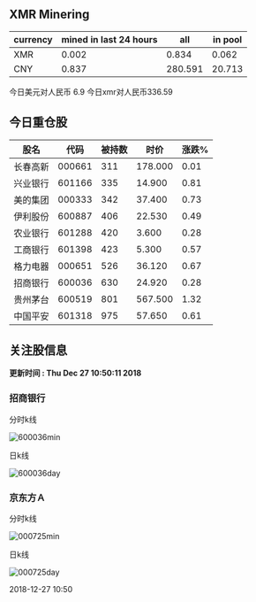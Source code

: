 ## XMR Minering

|currency|mined in last 24 hours|all|in pool|
|---|---|---|---|
|XMR|0.002|0.834|0.062|
|CNY|0.837|280.591|20.713|

今日美元对人民币 6.9	今日xmr对人民币336.59


## 今日重仓股 

|股名|代码|被持数|时价|涨跌%|
|---|---|---|---|---|
|长春高新|000661|311|178.000|0.01|
|兴业银行|601166|335|14.900|0.81|
|美的集团|000333|342|37.400|0.73|
|伊利股份|600887|406|22.530|0.49|
|农业银行|601288|420|3.600|0.28|
|工商银行|601398|423|5.300|0.57|
|格力电器|000651|526|36.120|0.67|
|招商银行|600036|630|24.920|0.28|
|贵州茅台|600519|801|567.500|1.32|
|中国平安|601318|975|57.650|0.61|

## 关注股信息
**更新时间 : Thu Dec 27 10:50:11 2018**
### 招商银行 
分时k线

![600036min](http://image.sinajs.cn/newchart/min/n/sh600036.gif)

日k线

![600036day](http://image.sinajs.cn/newchart/daily/n/sh600036.gif)

### 京东方Ａ 
分时k线

![000725min](http://image.sinajs.cn/newchart/min/n/sz000725.gif)

日k线

![000725day](http://image.sinajs.cn/newchart/daily/n/sz000725.gif)

2018-12-27 10:50